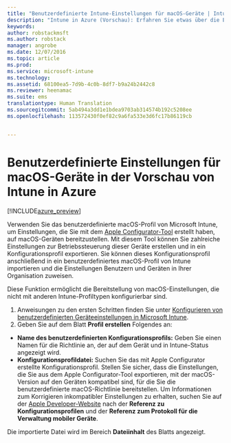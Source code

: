 ```yaml
---
title: "Benutzerdefinierte Intune-Einstellungen für macOS-Geräte | Intune in Azure (Vorschau) | Microsoft Docs"
description: "Intune in Azure (Vorschau): Erfahren Sie etwas über die Einstellungen, die Sie in einem benutzerdefinierten macOS-Profil verwenden können."
keywords: 
author: robstackmsft
ms.author: robstack
manager: angrobe
ms.date: 12/07/2016
ms.topic: article
ms.prod: 
ms.service: microsoft-intune
ms.technology: 
ms.assetid: 68100ea5-7d9b-4c0b-8df7-b9a24b2442c8
ms.reviewer: heenamac
ms.suite: ems
translationtype: Human Translation
ms.sourcegitcommit: 5ab494a3dd1e1bdea9703ab314574b192c5208ee
ms.openlocfilehash: 113572430f0ef82c9a6fa533e3d6fc17b86119cb


---
```


# <a name="custom-settings-for-macos-devices-in-intune-azure-preview"></a>Benutzerdefinierte Einstellungen für macOS-Geräte in der Vorschau von Intune in Azure

[!INCLUDE[azure_preview](../includes/azure_preview.md)]

Verwenden Sie das benutzerdefinierte macOS-Profil von Microsoft Intune, um Einstellungen, die Sie mit dem [Apple Configurator-Tool](https://itunes.apple.com/app/apple-configurator-2/id1037126344?mt=12) erstellt haben, auf macOS-Geräten bereitzustellen. Mit diesem Tool können Sie zahlreiche Einstellungen zur Betriebssteuerung dieser Geräte erstellen und in ein Konfigurationsprofil exportieren. Sie können dieses Konfigurationsprofil anschließend in ein benutzerdefiniertes macOS-Profil von Intune importieren und die Einstellungen Benutzern und Geräten in Ihrer Organisation zuweisen.

Diese Funktion ermöglicht die Bereitstellung von macOS-Einstellungen, die nicht mit anderen Intune-Profiltypen konfigurierbar sind.


1. Anweisungen zu den ersten Schritten finden Sie unter [Konfigurieren von benutzerdefinierten Geräteeinstellungen in Microsoft Intune](how-to-configure-custom-settings.md).
2. Geben Sie auf dem Blatt **Profil erstellen** Folgendes an:

- **Name des benutzerdefinierten Konfigurationsprofils:** Geben Sie einen Namen für die Richtlinie an, der auf dem Gerät und in Intune-Status angezeigt wird.
- **Konfigurationsprofildatei:** Suchen Sie das mit Apple Configurator erstellte Konfigurationsprofil.
Stellen Sie sicher, dass die Einstellungen, die Sie aus dem Apple Configurator-Tool exportieren, mit der macOS-Version auf den Geräten kompatibel sind, für die Sie die benutzerdefinierte macOS-Richtlinie bereitstellen. Um Informationen zum Korrigieren inkompatibler Einstellungen zu erhalten, suchen Sie auf der [Apple Developer-Website](https://developer.apple.com/) nach der **Referenz zu Konfigurationsprofilen** und der **Referenz zum Protokoll für die Verwaltung mobiler Geräte**.

Die importierte Datei wird im Bereich **Dateiinhalt** des Blatts angezeigt.



<!--HONumber=Feb17_HO1-->


